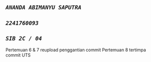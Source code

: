 ## *`ANANDA ABIMANYU SAPUTRA`*

## *`2241760093`*

## *`SIB 2C / 04`*

Pertemuan 6 & 7 reupload penggantian commit
Pertemuan 8 tertimpa commit UTS
